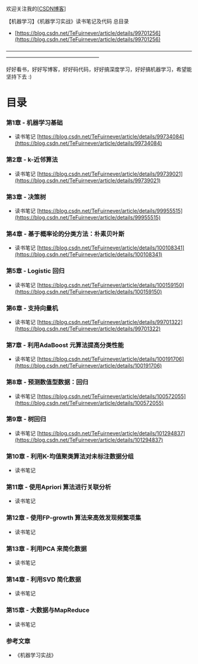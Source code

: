 欢迎关注我的[[CSDN博客](https://blog.csdn.net/tefuirnever)]

﻿【机器学习】《机器学习实战》读书笔记及代码 总目录

- [https://blog.csdn.net/TeFuirnever/article/details/99701256](https://blog.csdn.net/TeFuirnever/article/details/99701256)

——————————————————————————————————————————————————————

好好看书，好好写博客，好好码代码，好好搞深度学习，好好搞机器学习，希望能坚持下去 :)

# 目录
### 第1章 - 机器学习基础

- 读书笔记 [https://blog.csdn.net/TeFuirnever/article/details/99734084](https://blog.csdn.net/TeFuirnever/article/details/99734084)

### 第2章 - k-近邻算法

- 读书笔记 [https://blog.csdn.net/TeFuirnever/article/details/99739021](https://blog.csdn.net/TeFuirnever/article/details/99739021)

### 第3章 - 决策树

- 读书笔记  [https://blog.csdn.net/TeFuirnever/article/details/99955515](https://blog.csdn.net/TeFuirnever/article/details/99955515)

### 第4章 - 基于概率论的分类方法：朴素贝叶斯

- 读书笔记 [https://blog.csdn.net/TeFuirnever/article/details/100108341](https://blog.csdn.net/TeFuirnever/article/details/100108341)

### 第5章 - Logistic 回归

- 读书笔记 [https://blog.csdn.net/TeFuirnever/article/details/100159150](https://blog.csdn.net/TeFuirnever/article/details/100159150)

### 第6章 - 支持向量机

- 读书笔记 [https://blog.csdn.net/TeFuirnever/article/details/99701322](https://blog.csdn.net/TeFuirnever/article/details/99701322)

### 第7章 - 利用AdaBoost 元算法提高分类性能

- 读书笔记 [https://blog.csdn.net/TeFuirnever/article/details/100191706](https://blog.csdn.net/TeFuirnever/article/details/100191706)

### 第8章 - 预测数值型数据：回归

- 读书笔记 [https://blog.csdn.net/TeFuirnever/article/details/100572055](https://blog.csdn.net/TeFuirnever/article/details/100572055)

### 第9章 - 树回归

- 读书笔记 [https://blog.csdn.net/TeFuirnever/article/details/101294837](https://blog.csdn.net/TeFuirnever/article/details/101294837)

### 第10章 - 利用K-均值聚类算法对未标注数据分组

- 读书笔记

### 第11章 - 使用Apriori 算法进行关联分析

- 读书笔记

### 第12章 - 使用FP-growth 算法来高效发现频繁项集

- 读书笔记

### 第13章 - 利用PCA 来简化数据

- 读书笔记

### 第14章 - 利用SVD 简化数据

- 读书笔记

### 第15章 - 大数据与MapReduce

- 读书笔记

### 参考文章
- 《机器学习实战》

